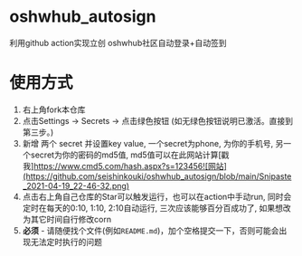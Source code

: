 # oshwhub_autosign
利用github action实现立创 oshwhub社区自动登录+自动签到

# 使用方式
1. 右上角fork本仓库
2. 点击Settings -> Secrets -> 点击绿色按钮 (如无绿色按钮说明已激活。直接到第三步。)
3. 新增 两个 secret 并设置key value, 一个secret为phone, 为你的手机号, 另一个secret为你的密码的md5值, md5值可以在此网站计算[戳我]https://www.cmd5.com/hash.aspx?s=123456![网站](https://github.com/seishinkouki/oshwhub_autosign/blob/main/Snipaste_2021-04-19_22-46-32.png)
4. 点击右上角自己仓库的Star可以触发运行，也可以在action中手动run, 同时会定时在每天的0:10, 1:10, 2:10自动运行, 三次应该能够百分百成功了, 如果想改为其它时间自行修改corn
5. **必须** - 请随便找个文件(例如`README.md`)，加个空格提交一下，否则可能会出现无法定时执行的问题
  
